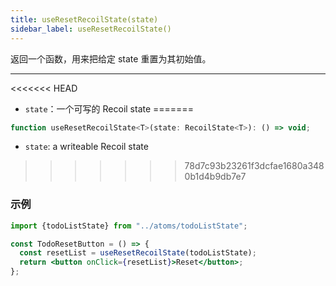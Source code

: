 ```yaml
---
title: useResetRecoilState(state)
sidebar_label: useResetRecoilState()
---
```


返回一个函数，用来把给定 state 重置为其初始值。

---

<<<<<<< HEAD
- `state`：一个可写的 Recoil state
=======
```jsx
function useResetRecoilState<T>(state: RecoilState<T>): () => void;
```

- `state`: a writeable Recoil state
>>>>>>> 78d7c93b23261f3dcfae1680a3480b1d4b9db7e7

### 示例

```jsx
import {todoListState} from "../atoms/todoListState";

const TodoResetButton = () => {
  const resetList = useResetRecoilState(todoListState);
  return <button onClick={resetList}>Reset</button>;
};
```
